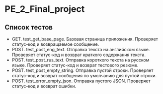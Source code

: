 # PE_2_Final_project

## Список тестов

- GET. test_get_base_page. Базовая страница приложения. Проверяет статус-код и возвращаемое сообщение.
- POST. test_post_eng_text. Отправка текста на английском языке. Проверяет статус-код и возврат краткого содержания текста.
- POST. test_post_rus_text. Отправка короткого текста на русском языке. Проверяет статус-код и возврат тестового резюме.
- POST. test_post_empty_string. Отправка пустой строки. Проверяет статус-код и возврат сообщения по умолчанию для пустой строки.
- POST. test_error_empty_json. Отправка пустого JSON. Проверяет статус-код и возврат ошибки.
